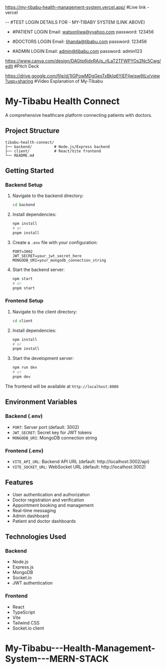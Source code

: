 https://my-tibabu-health-management-system.vercel.app/     #Live link - vercel

-- #TEST LOGIN DETAILS FOR - MY-TIBABY SYSTEM (LINK ABOVE)
- #PATIENT LOGIN
Email:     watsonliwa@yyahoo.com
password:  123456

- #DOCTORS LOGIN
Email:    lihanda@tibabu.com
password: 123456

- #ADMIN LOGIN
Email:    admin@tibabu.com
password: admin123

https://www.canva.com/design/DAGtp6jdxRA/p_rILaT2TFWPYOs2Nc5Cwg/edit    #Pitch Deck

https://drive.google.com/file/d/1IGPowMDgGesTxBkIq6YiEFIjwisw6tLv/view?usp=sharing    #Video Explanation of My-Tibabu
 
 # My-Tibabu Health Connect

A comprehensive healthcare platform connecting patients with doctors.

## Project Structure

```
tibabu-health-connect/
├── backend/          # Node.js/Express backend
├── client/           # React/Vite frontend
└── README.md
```

## Getting Started

### Backend Setup

1. Navigate to the backend directory:
   ```bash
   cd backend
   ```

2. Install dependencies:
   ```bash
   npm install
   # or
   pnpm install
   ```

3. Create a `.env` file with your configuration:
   ```env
   PORT=3002
   JWT_SECRET=your_jwt_secret_here
   MONGODB_URI=your_mongodb_connection_string
   ```

4. Start the backend server:
   ```bash
   npm start
   # or
   pnpm start
   ```

### Frontend Setup

1. Navigate to the client directory:
   ```bash
   cd client
   ```

2. Install dependencies:
   ```bash
   npm install
   # or
   pnpm install
   ```

3. Start the development server:
   ```bash
   npm run dev
   # or
   pnpm dev
   ```

The frontend will be available at `http://localhost:8080`

## Environment Variables

### Backend (.env)
- `PORT`: Server port (default: 3002)
- `JWT_SECRET`: Secret key for JWT tokens
- `MONGODB_URI`: MongoDB connection string

### Frontend (.env)
- `VITE_API_URL`: Backend API URL (default: http://localhost:3002/api)
- `VITE_SOCKET_URL`: WebSocket URL (default: http://localhost:3002)

## Features

- User authentication and authorization
- Doctor registration and verification
- Appointment booking and management
- Real-time messaging
- Admin dashboard
- Patient and doctor dashboards

## Technologies Used

### Backend
- Node.js
- Express.js
- MongoDB
- Socket.io
- JWT authentication

### Frontend
- React
- TypeScript
- Vite
- Tailwind CSS
- Socket.io client
# My-Tibabu---Health-Management-System---MERN-STACK
